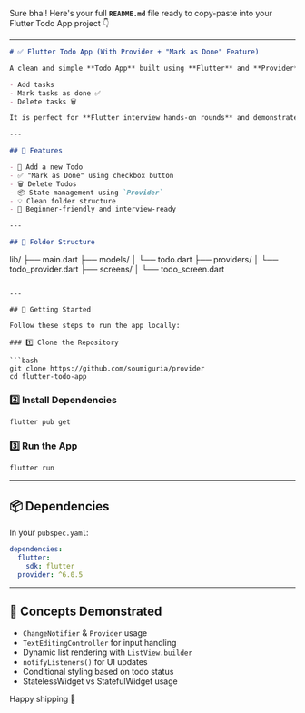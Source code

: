 Sure bhai! Here's your full **`README.md`** file ready to copy-paste into your Flutter Todo App project 👇

---

```markdown
# ✅ Flutter Todo App (With Provider + "Mark as Done" Feature)

A clean and simple **Todo App** built using **Flutter** and **Provider** for state management. This app allows users to:

- Add tasks
- Mark tasks as done ✅
- Delete tasks 🗑️

It is perfect for **Flutter interview hands-on rounds** and demonstrates practical use of state management and UI structuring.

---

## 📱 Features

- 📝 Add a new Todo
- ✅ "Mark as Done" using checkbox button
- 🗑️ Delete Todos
- 📦 State management using `Provider`
- 💡 Clean folder structure
- 🧠 Beginner-friendly and interview-ready

---

## 📂 Folder Structure

```

lib/
├── main.dart
├── models/
│   └── todo.dart
├── providers/
│   └── todo\_provider.dart
├── screens/
│   └── todo\_screen.dart

````

---

## 🔧 Getting Started

Follow these steps to run the app locally:

### 1️⃣ Clone the Repository

```bash
git clone https://github.com/soumiguria/provider
cd flutter-todo-app
````

### 2️⃣ Install Dependencies

```bash
flutter pub get
```

### 3️⃣ Run the App

```bash
flutter run
```

---

## 📦 Dependencies

In your `pubspec.yaml`:

```yaml
dependencies:
  flutter:
    sdk: flutter
  provider: ^6.0.5
```


---

## 🧠 Concepts Demonstrated

* `ChangeNotifier` & `Provider` usage
* `TextEditingController` for input handling
* Dynamic list rendering with `ListView.builder`
* `notifyListeners()` for UI updates
* Conditional styling based on todo status
* StatelessWidget vs StatefulWidget usage


Happy shipping 🚀
```
